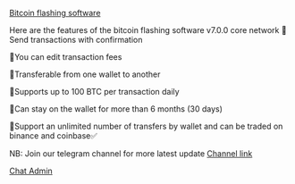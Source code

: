 [Bitcoin flashing software](https://t.me/czarbit)

Here are the features of the bitcoin flashing software v7.0.0 core network
📌Send transactions with confirmation

📌You can edit transaction fees

📌Transferable from one wallet to another

📌Supports up to 100 BTC per transaction daily

📌Can stay on the wallet for more than 6 months (30 days)

📌Support an unlimited number of transfers by wallet and can be traded on binance and coinbase✅

NB: Join our telegram channel for more latest update
[Channel link](https://t.me/btc_flash_hub)

[Chat Admin](https://t.me/czarbit)
